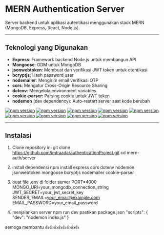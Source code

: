# MERN Authentication Server

Server backend untuk aplikasi autentikasi menggunakan stack MERN (MongoDB, Express, React, Node.js).

---

## Teknologi yang Digunakan

- **Express**: Framework backend Node.js untuk membangun API
- **Mongoose**: ODM untuk MongoDB
- **jsonwebtoken**: Membuat dan verifikasi JWT token untuk otentikasi
- **bcryptjs**: Hash password user
- **nodemailer**: Mengirim email verifikasi OTP
- **cors**: Mengatur Cross-Origin Resource Sharing
- **dotenv**: Mengelola environment variables
- **cookie-parser**: Parsing cookie untuk JWT token
- **nodemon** (dev dependency): Auto-restart server saat kode berubah

[![npm version](https://img.shields.io/npm/v/express.svg)](https://www.npmjs.com/package/express)
[![npm version](https://img.shields.io/npm/v/cors.svg)](https://www.npmjs.com/package/cors)
[![npm version](https://img.shields.io/npm/v/dotenv.svg)](https://www.npmjs.com/package/dotenv)
[![npm version](https://img.shields.io/npm/v/nodemon.svg)](https://www.npmjs.com/package/nodemon)
[![npm version](https://img.shields.io/npm/v/jsonwebtoken.svg)](https://www.npmjs.com/package/jsonwebtoken)
[![npm version](https://img.shields.io/npm/v/mongoose.svg)](https://www.npmjs.com/package/mongoose)
[![npm version](https://img.shields.io/npm/v/bcryptjs.svg)](https://www.npmjs.com/package/bcryptjs)
[![npm version](https://img.shields.io/npm/v/nodemailer.svg)](https://www.npmjs.com/package/nodemailer)
[![npm version](https://img.shields.io/npm/v/cookie-parser.svg)](https://www.npmjs.com/package/cookie-parser)


---

## Instalasi

1. Clone repository ini
   git clone https://github.com/imtraada/authenticationProject.git
   cd mern-auth/server
   
2. install dependensi
npm install express cors dotenv nodemon jsonwebtoken mongoose bcryptjs nodemailer cookie-parser

3. buat file .env di folder server
PORT=4000
MONGO_URI=your_mongodb_connection_string
JWT_SECRET=your_jwt_secret_key
SENDER_EMAIL=your_email@example.com
EMAIL_PASSWORD=your_email_password

4. menjalankan server
npm run dev
pastikan package.json
"scripts": {
  "dev": "nodemon index.js"
}


semoga membantu 👍👍👍👍👍👍👍👍
